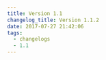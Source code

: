 ```yaml
---
title: Version 1.1
changelog_title: Version 1.1.2
date: 2017-07-27 21:42:06
tags:
  - changelogs
  - 1.1
---
```


<script src="https://gist.github.com/spinnaker-release/83f03c39840317b473893da6abea7a0e.js"></script>
